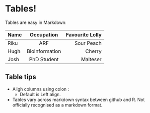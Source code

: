 # Tables!


Tables are easy in Markdown:

| Name | Occupation | Favourite Lolly |
|----|:----:|----:|
| Riku | ARF | Sour Peach |
| Hugh | Bioinformation | Cherry |
| Josh | PhD Student | Malteser |

## Table tips
* Aligh columns using colon :
  * Default is Left align.
* Tables vary across markdown syntax between github and R.
Not officially recognised as a markdown format.


